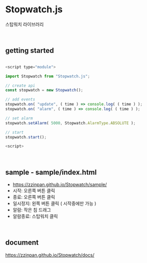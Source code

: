 # Stopwatch.js

스탑워치 라이브러리

<br>

## getting started

```js

<script type="module">

import Stopwatch from "Stopwatch.js";

// create api
const stopwatch = new Stopwatch();

// add events
stopwatch.on( "update", ( time ) => console.log( ( time ) );
stopwatch.on( "alarm", ( time ) => console.log( ( time ) );

// set alarm
stopwatch.setAlarm( 5000, Stopwatch.AlarmType.ABSOLUTE );

// start
stopwatch.start();

<script>

```

<br>

## sample - sample/index.html
- https://zzinpan.github.io/Stopwatch/sample/
- 시작: 오른쪽 버튼 클릭
- 종료: 오른쪽 버튼 클릭
- 일시정지: 왼쪽 버튼 클릭 ( 시작중에만 가능 )
- 알람: 작은 침 드래그
- 알람종료: 스탑워치 클릭

<br>

## document
https://zzinpan.github.io/Stopwatch/docs/
